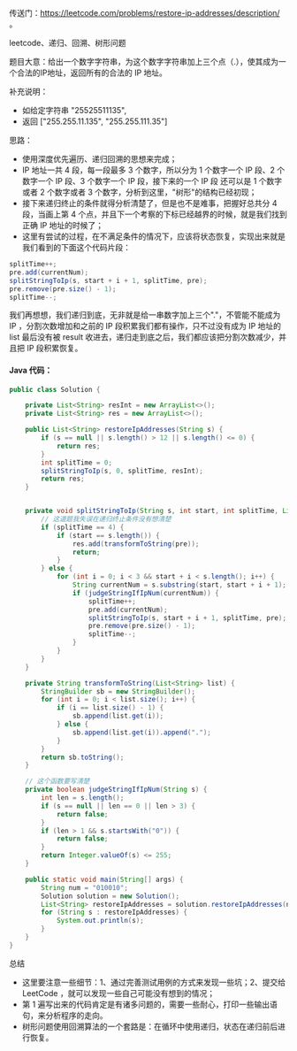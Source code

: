 

传送门：https://leetcode.com/problems/restore-ip-addresses/description/ 。

leetcode、递归、回溯、树形问题

题目大意：给出一个数字字符串，为这个数字字符串加上三个点（.），使其成为一个合法的IP地址，返回所有的合法的 IP 地址。

补充说明：

- 如给定字符串 "25525511135",
- 返回 ["255.255.11.135", "255.255.111.35"]

思路：

- 使用深度优先遍历、递归回溯的思想来完成；
- IP 地址一共 4 段，每一段最多 3 个数字，所以分为 1 个数字一个 IP 段、2 个数字一个 IP 段、3 个数字一个 IP 段，接下来的一个 IP 段 还可以是 1 个数字或者 2 个数字或者 3 个数字，分析到这里，"树形"的结构已经初现；
- 接下来递归终止的条件就得分析清楚了，但是也不是难事，把握好总共分 4 段，当画上第 4 个点，并且下一个考察的下标已经越界的时候，就是我们找到正确 IP 地址的时候了；
- 这里有尝试的过程，在不满足条件的情况下，应该将状态恢复，实现出来就是我们看到的下面这个代码片段：

```java
splitTime++;
pre.add(currentNum);
splitStringToIp(s, start + i + 1, splitTime, pre);
pre.remove(pre.size() - 1);
splitTime--;
```

我们再想想，我们递归到底，无非就是给一串数字加上三个"."，不管能不能成为 IP ，分割次数增加和之前的 IP 段积累我们都有操作，只不过没有成为 IP 地址的 list 最后没有被 result 收进去，递归走到底之后，我们都应该把分割次数减少，并且把 IP 段积累恢复。

####  Java 代码：

```java
public class Solution {

    private List<String> resInt = new ArrayList<>();
    private List<String> res = new ArrayList<>();

    public List<String> restoreIpAddresses(String s) {
        if (s == null || s.length() > 12 || s.length() <= 0) {
            return res;
        }
        int splitTime = 0;
        splitStringToIp(s, 0, splitTime, resInt);
        return res;
    }


    private void splitStringToIp(String s, int start, int splitTime, List<String> pre) {
        // 这道题我失误在递归终止条件没有想清楚
        if (splitTime == 4) {
            if (start == s.length()) {
                res.add(transformToString(pre));
                return;
            }
        } else {
            for (int i = 0; i < 3 && start + i < s.length(); i++) {
                String currentNum = s.substring(start, start + i + 1);
                if (judgeStringIfIpNum(currentNum)) {
                    splitTime++;
                    pre.add(currentNum);
                    splitStringToIp(s, start + i + 1, splitTime, pre);
                    pre.remove(pre.size() - 1);
                    splitTime--;
                }
            }
        }
    }

    private String transformToString(List<String> list) {
        StringBuilder sb = new StringBuilder();
        for (int i = 0; i < list.size(); i++) {
            if (i == list.size() - 1) {
                sb.append(list.get(i));
            } else {
                sb.append(list.get(i)).append(".");
            }
        }
        return sb.toString();
    }

    // 这个函数要写清楚
    private boolean judgeStringIfIpNum(String s) {
        int len = s.length();
        if (s == null || len == 0 || len > 3) {
            return false;
        }
        if (len > 1 && s.startsWith("0")) {
            return false;
        }
        return Integer.valueOf(s) <= 255;
    }

    public static void main(String[] args) {
        String num = "010010";
        Solution solution = new Solution();
        List<String> restoreIpAddresses = solution.restoreIpAddresses(num);
        for (String s : restoreIpAddresses) {
            System.out.println(s);
        }
    }
}
```

总结

- 这里要注意一些细节：1、通过完善测试用例的方式来发现一些坑；2、提交给 LeetCode ，就可以发现一些自己可能没有想到的情况；
- 第 1 遍写出来的代码肯定是有诸多问题的，需要一些耐心，打印一些输出语句，来分析程序的走向。
- 树形问题使用回溯算法的一个套路是：在循环中使用递归，状态在递归前后进行恢复。

